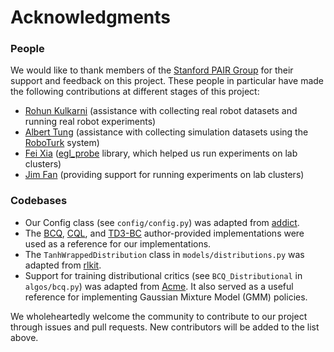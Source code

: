 # Acknowledgments

### People

We would like to thank members of the [Stanford PAIR Group](http://pair.stanford.edu/) for their support and feedback on this project. These people in particular have made the following contributions at different stages of this project:

- [Rohun Kulkarni](https://www.linkedin.com/in/rohunkulkarni/) (assistance with collecting real robot datasets and running real robot experiments)
- [Albert Tung](https://www.linkedin.com/in/albert-tung3/) (assistance with collecting simulation datasets using the [RoboTurk](https://roboturk.stanford.edu/) system)
- [Fei Xia](http://fxia.me/) ([egl_probe](https://github.com/StanfordVL/egl_probe) library, which helped us run experiments on lab clusters)
- [Jim Fan](https://twitter.com/drjimfan?lang=en) (providing support for running experiments on lab clusters)

### Codebases

- Our Config class (see `config/config.py`) was adapted from [addict](https://github.com/mewwts/addict).
- The [BCQ](https://github.com/sfujim/BCQ),  [CQL](https://github.com/aviralkumar2907/CQL), and [TD3-BC](https://github.com/sfujim/TD3_BC) author-provided implementations were used as a reference for our implementations.
- The `TanhWrappedDistribution` class in `models/distributions.py` was adapted from [rlkit](TanhWrappedDistribution).
- Support for training distributional critics (see `BCQ_Distributional` in `algos/bcq.py`) was adapted from [Acme](https://github.com/deepmind/acme). It also served as a useful reference for implementing Gaussian Mixture Model (GMM) policies.

We wholeheartedly welcome the community to contribute to our project through issues and pull requests. New contributors will be added to the list above.

